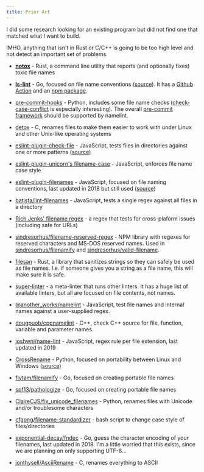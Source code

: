 ```yaml
---
title: Prior Art
---
```


I did some research looking for an existing program but did not find one that matched what I want to build.

IMHO, anything that isn't in Rust or C/C++ is going to be too high level and not detect an important set of problems.

- [**notox**](https://github.com/Its-Just-Nans/notox) - Rust, a command line utility that reports (and optionally fixes) toxic file names

- [**ls-lint**](https://ls-lint.org/) - Go, focused on file name conventions ([source](https://github.com/loeffel-io/ls-lint)).  It has a [Github Action](https://github.com/ls-lint/action) and an [npm package](https://www.npmjs.com/package/@ls-lint/ls-lint).

- [pre-commit-hooks](https://github.com/pre-commit/pre-commit-hooks) - Python, includes some file name checks ([check-case-conflict](https://github.com/pre-commit/pre-commit-hooks/blob/main/pre_commit_hooks/check_case_conflict.py) is especially interesting).  The overall [pre-commit framework](https://pre-commit.com/) should be supported by namelint.

- [detox](https://github.com/dharple/detox) - C, renames files to make them easier to work with under Linux and other Unix-like
operating systems

- [eslint-plugin-check-file](https://www.npmjs.com/package/eslint-plugin-check-file) - JavaScript, tests files in directories against one or more patterns ([source](https://github.com/dukeluo/eslint-plugin-check-file/tree/main))

- [eslint-plugin-unicorn's filename-case](https://github.com/sindresorhus/eslint-plugin-unicorn/blob/main/docs/rules/filename-case.md) - JavaScript, enforces file name case style

- [eslint-plugin-filenames](https://www.npmjs.com/package/eslint-plugin-filenames) - JavaScript, focused on file naming conventions, last updated in 2018 but still used ([source](https://github.com/selaux/eslint-plugin-filenames))

- [batista/lint-filenames](https://github.com/batista/lint-filenames) - JavaScript, tests a single regex against all files in a directory

- [Rich Jenks' filename regex](https://richjenks.com/filename-regex/) - a regex that tests for cross-plaform issues (including safe for URLs)

- [sindresorhus/filename-reserved-regex](https://github.com/sindresorhus/filename-reserved-regex) - NPM library with regexes for reserved characters and MS-DOS reserved names.  Used in [sindresorhus/filenamify](https://github.com/sindresorhus/filenamify) and [sindresorhus/valid-filename](https://github.com/sindresorhus/valid-filename).

- [filesan](https://github.com/BonnyAD9/filesan) - Rust, a library that sanitizes strings so they can safely be used as file names.  I.e. if someone gives you a string as a file name, this will make sure it is safe.

- [super-linter](https://github.com/super-linter/super-linter?tab=readme-ov-file#supported-linters-and-code-analyzers) - a meta-linter that runs other linters.  It has a huge list of available linters, but all are focused on file contents, not names.

- [@another_works/namelint](https://www.npmjs.com/package/@another_works/namelint/v/1.0.1) - JavaScript, test file names and internal names against a user-supplied regex.

- [dougpuob/cppnamelint](https://github.com/dougpuob/cppnamelint) - C++, check C++ source for file, function, variable and parameter names.

- [joshwnj/name-lint](https://github.com/joshwnj/name-lint) - JavaScript, regex rule per file extension, last updated in 2019

- [CrossRename](https://pypi.org/project/CrossRename/) - Python, focused on portability between Linux and Windows ([source](https://github.com/Jemeni11/CrossRename))

- [flytam/filenamify](https://github.com/flytam/filenamify) - Go, focused on creating portable file names

- [spf13/pathologize](https://github.com/spf13/pathologize) - Go, focused on creating portable file names

- [ClaireCJS/fix_unicode_filenames](https://github.com/ClaireCJS/fix_unicode_filenames) - Python, renames files with Unicode and/or troublesome characters

- [cfgong/filename-standardizer](https://github.com/cfgong/filename-standardizer) - bash script to change case style of files/directories

- [exponential-decay/fndec](https://github.com/exponential-decay/fndec) - Go, guess the character encoding of your filenames, last updated in 2018.  I'm a little worried that this exists, since we are planning on only supporting UTF-8...

- [jonthysell/AsciiRename](https://github.com/jonthysell/AsciiRename) - C, renames everything to ASCII
